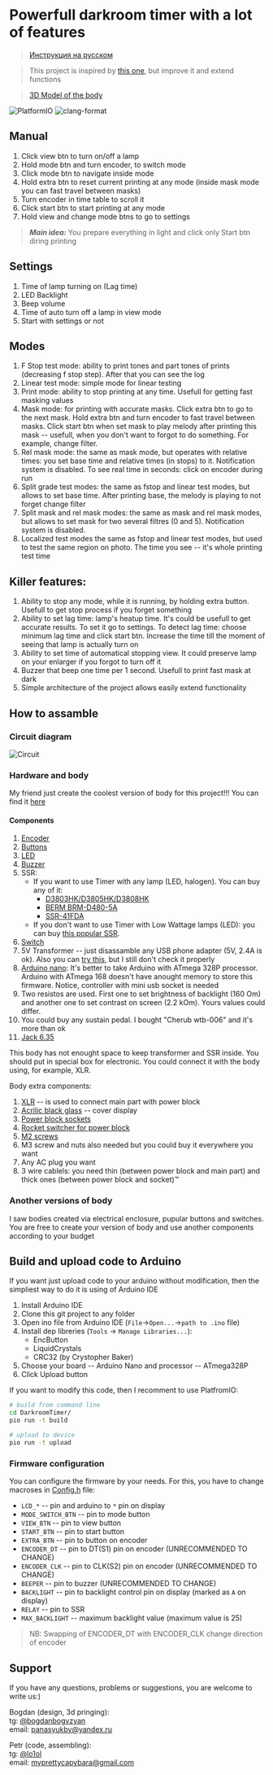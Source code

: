 # Powerfull darkroom timer with a lot of features

> [Инструкция на русском](./README_RU.md)

> This project is inspired by [this one](https://github.com/nikonov1101/kafstop-timer), but improve it and extend functions

> [3D Model of the body](https://www.thingiverse.com/thing:6683466)

![PlatformIO](https://github.com/lo1ol/DarkroomTimer/actions/workflows/platform-io.yml/badge.svg)
![clang-format](https://github.com/lo1ol/DarkroomTimer/actions/workflows/clang-format.yml/badge.svg)

## Manual

1. Click view btn to turn on/off a lamp
2. Hold mode btn and turn encoder, to switch mode
3. Click mode btn to navigate inside mode
4. Hold extra btn to reset current printing at any mode (inside mask mode you can fast travel between masks)
5. Turn encoder in time table to scroll it
6. Click start btn to start printing at any mode
7. Hold view and change mode btns to go to settings

> **_Main idea:_** You prepare everything in light and click only Start btn diring printing

## Settings

1. Time of lamp turning on (Lag time)
2. LED Backlight
3. Beep volume
4. Time of auto turn off a lamp in view mode
5. Start with settings or not

## Modes

1. F Stop test mode: ability to print tones and part tones of prints (decreasing f stop step). After that you can see the log
2. Linear test mode: simple mode for linear testing
3. Print mode: ability to stop printing at any time. Usefull for getting fast masking values
4. Mask mode: for printing with accurate masks. Click extra btn to go to the next mask. Hold extra btn and turn encoder to fast travel between masks. Click start btn when set mask to play melody after printing this mask -- usefull, when you don't want to forgot to do something. For example, change filter.
5. Rel mask mode: the same as mask mode, but operates with relative times: you set base time and relative times (in stops) to it. Notification system is disabled. To see real time in seconds: click on encoder during run
6. Split grade test modes: the same as fstop and linear test modes, but allows to set base time. After printing base, the melody is playing to not forget change filter
7. Split mask and rel mask modes: the same as mask and rel mask modes, but allows to set mask for two several filtres (0 and 5). Notification system is disabled.
8. Localized test modes the same as fstop and linear test modes, but used to test the same region on photo. The time you see -- it's whole printing test time

## Killer features:

1. Ability to stop any mode, while it is running, by holding extra button. Usefull to get stop process if you forget something
2. Ability to set lag time: lamp's heatup time. It's could be usefull to get accurate results. To set it go to settings. To detect lag time: choose minimum lag time and click start btn. Increase the time till the moment of seeing that lamp is actually turn on
3. Ability to set time of automatical stopping view. It could preserve lamp on your enlarger if you forgot to turn off it
4. Buzzer that beep one time per 1 second. Usefull to print fast mask at dark
5. Simple architecture of the project allows easily extend functionality

## How to assamble

### Circuit diagram

![Circuit](./Circuit.jpg)

### Hardware and body

My friend just create the coolest version of body for this project!!! You can find it [here](https://www.thingiverse.com/thing:6683466)

#### Components

1. [Encoder](https://sl.aliexpress.ru/p?key=d3DhGvG)
2. [Buttons](https://sl.aliexpress.ru/p?key=SoBfsmF)
3. [LED](https://sl.aliexpress.ru/p?key=tgDHsiN)
4. [Buzzer](https://sl.aliexpress.ru/p?key=iXIeG78)
5. SSR:
    * If you want to use Timer with any lamp (LED, halogen). You can buy any of it:
        - [D3803HK/D3805HK/D3808HK](https://sl.aliexpress.ru/p?key=xlW6GV3)
        - [BERM BRM-D480-5A](https://sl.aliexpress.ru/p?key=KyW6GRj)
        - [SSR-41FDA](https://sl.aliexpress.ru/p?key=oBW6G3x)
    * If you don't want to use Timer with Low Wattage lamps (LED): you can buy [this popular SSR](https://sl.aliexpress.ru/p?key=wXDhGqU).
6. [Switch](https://sl.aliexpress.ru/p?key=f3PfsRC)
7. 5V Transformer -- just disassamble any USB phone adapter (5V, 2.4A is ok). Also you can [try this](https://sl.aliexpress.ru/p?key=5RdhGtS), but I still don't check it properly
8. [Arduino nano](https://sl.aliexpress.ru/p?key=daDhGj5): It's better to take Arduino with ATmega 328P processor. Arduino with ATmega 168 doesn't have anought memory to store this firmware. Notice, controller with mini usb socket is needed
9. Two resistos are used. First one to set brightness of backlight (160 Om) and another one to set contrast on screen (2.2 kOm). Yours values could differ.
10. You could buy any sustain pedal. I bought "Cherub wtb-006" and it's more than ok
11. [Jack 6.35](https://sl.aliexpress.ru/p?key=W4aeGRp)

This body has not enought space to keep transformer and SSR inside. You should put in special box for electronic. You could connect it with the body using, for example, XLR.

Body extra components:

1. [XLR](https://sl.aliexpress.ru/p?key=bFaeGJn) -- is used to connect main part with power block
2. [Acrilic black glass](https://sl.aliexpress.ru/p?key=tvaeGQb) -- cover display
3. [Power block sockets](https://sl.aliexpress.ru/p?key=xoaeGXb)
4. [Rocket switcher for power block](https://sl.aliexpress.ru/p?key=moaeG8T)
5. [M2 screws](https://sl.aliexpress.ru/p?key=rRaeGCg)
6. M3 screw and nuts also needed but you could buy it everywhere you want
7. Any AC plug you want
8. 3 wire cablels: you need thin (between power block and main part) and thick ones (between power block and socket)™

### Another versions of body

I saw bodies created via electrical enclosure, pupular buttons and switches. You are free to create your version of body and use another components according to your budget

## Build and upload code to Arduino

If you want just upload code to your arduino without modification, then the simpliest way to do it is using of Arduino IDE
1. Install Arduino IDE
2. Clone this git project to any folder
3. Open ino file from Arduino IDE (`File`->`Open...`->`path to .ino` file)
4. Install dep libreries (`Tools` -> `Manage Libraries...`):
   * EncButton
   * LiquidCrystals
   * CRC32 (by Crystopher Baker)
5. Choose your board -- Arduino Nano and processor -- ATmega328P
6. Click Upload button

If you want to modify this code, then I recomment to use PlatfromIO:

```bash
# build from command line
cd DarkroomTimer/
pio run -t build

# upload to device
pio run -t upload
```

### Firmware configuration

You can configure the firmware by your needs. For this, you have to change macroses in [Config.h](DarkroomTimer/src/Config.h) file:
* `LCD_*` -- pin and arduino to `*` pin on display
* `MODE_SWITCH_BTN` -- pin to mode button
* `VIEW_BTN` -- pin to view button
* `START_BTN` -- pin to start button
* `EXTRA_BTN` -- pin to button on encoder
* `ENCODER_DT` -- pin to DT(S1) pin on encoder (UNRECOMMENDED TO CHANGE)
* `ENCODER_CLK` -- pin to CLK(S2) pin on encoder (UNRECOMMENDED TO CHANGE)
* `BEEPER` -- pin to buzzer (UNRECOMMENDED TO CHANGE)
* `BACKLIGHT` -- pin to backlight control pin on display (marked as `A` on display)
* `RELAY` -- pin to SSR
* `MAX_BACKLIGHT` -- maximum backlight value (maximum value is 25)

> NB: Swapping of ENCODER_DT with ENCODER_CLK change direction of encoder

## Support

If you have any questions, problems or suggestions, you are welcome to write us:)

Bogdan (design, 3d pringing):<br>
tg: [@bogdanbogvzyan](http://t.me/bogdanbogvzyan)<br>
email: [panasyukbv@yandex.ru](mailto:panasyukbv@yandex.ru?subject=Darkroom%20timer)

Petr (code, assembling):<br>
tg: [@lo1ol](http://t.me/lo1ol)<br>
email: [myprettycapybara@gmail.com](mailto:myprettycapybara@gmail.com?subject=Darkroom%20timer)
